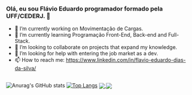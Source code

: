 ### Olá, eu sou Flávio Eduardo programador formado pela UFF/CEDERJ. 👋

- 🔭 I’m currently working on Movimentação de Cargas.
- 🌱 I’m currently learning Programação Front-End, Back-end and Full-Stack.
- 👯 I’m looking to collaborate on projects that expand my knowledge.
- 🤔 I’m looking for help with entering the job market as a dev.
- 📫 How to reach me: https://www.linkedin.com/in/flavio-eduardo-dias-da-silva/
##
![Anurag's GitHub stats](https://github-readme-stats.vercel.app/api?username=Flavioeds82&show_icons=true&theme=dracula) [![Top Langs](https://github-readme-stats.vercel.app/api/top-langs/?username=Flavioeds82&layout=compact)](https://github.com/Flavioeds82/github-readme-stats)
<a href="https://github.com/anuraghazra/github-readme-stats">
  <img align="center" src="https://github-readme-stats.vercel.app/api/pin/?username=anuraghazra&repo=github-readme-stats" />
</a>
<a href="https://github.com/anuraghazra/convoychat">
  <img align="center" src="https://github-readme-stats.vercel.app/api/pin/?username=anuraghazra&repo=convoychat" />
</a>
##
